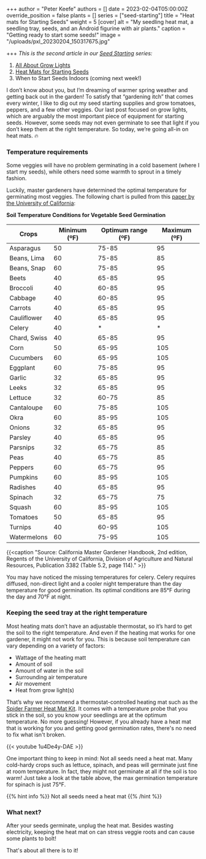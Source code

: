 +++
author = "Peter Keefe"
authors = []
date = 2023-02-04T05:00:00Z
override_position = false
plants = []
series = ["seed-starting"]
title = "Heat mats for Starting Seeds"
weight = 5
[cover]
alt = "My seedling heat mat, a seedling tray, seeds, and an Android figurine with air plants."
caption = "Getting ready to start some seeds!"
image = "/uploads/pxl_20230204_150317675.jpg"

+++
_This is the second article in our_ [_Seed Starting_](../../series/seed-starting/) _series:_

1. [All About Grow Lights](../grow-lights)
2. [Heat Mats for Starting Seeds](../heat-mats)
3. When to Start Seeds Indoors (coming next week!)

I don’t know about you, but I’m dreaming of warmer spring weather and getting back out in the garden! To satisfy that “gardening itch” that comes every winter, I like to dig out my seed starting supplies and grow tomatoes, peppers, and a few other veggies. Our last post focused on grow lights, which are arguably the most important piece of equipment for starting seeds. However, some seeds may not even germinate to see that light if you don’t keep them at the right temperature. So today, we’re going all-in on heat mats. 🔥

### Temperature requirements

Some veggies will have no problem germinating in a cold basement (where I start my seeds), while others need some warmth to sprout in a timely fashion.

Luckily, master gardeners have determined the optimal temperature for germinating most veggies. The following chart is pulled from this [paper by the University of California](https://sacmg.ucanr.edu/files/164220.pdf):

**Soil Temperature Conditions for Vegetable Seed Germination**

| Crops          | Minimum (ºF)  | Optimum range (ºF) | Maximum (ºF) |
|----------------|---------------|--------------------|--------------|
| Asparagus      | 50            | 75-85              | 95           |
| Beans, Lima    | 60            | 75-85              | 85           |
| Beans, Snap    | 60            | 75-85              | 95           |
| Beets          | 40            | 65-85              | 95           |
| Broccoli       | 40            | 60-85              | 95           |
| Cabbage        | 40            | 60-85              | 95           |
| Carrots        | 40            | 65-85              | 95           |
| Cauliflower    | 40            | 65-85              | 95           |
| Celery         | 40            | *                  | *            |
| Chard, Swiss   | 40            | 65-85              | 95           |
| Corn           | 50            | 65-95              | 105          |
| Cucumbers      | 60            | 65-95              | 105          |
| Eggplant       | 60            | 75-85              | 95           |
| Garlic         | 32            | 65-85              | 95           |
| Leeks          | 32            | 65-85              | 95           |
| Lettuce        | 32            | 60-75              | 85           |
| Cantaloupe     | 60            | 75-85              | 105          |
| Okra           | 60            | 85-95              | 105          |
| Onions         | 32            | 65-85              | 95           |
| Parsley        | 40            | 65-85              | 95           |
| Parsnips       | 32            | 65-75              | 85           |
| Peas           | 40            | 65-75              | 85           |
| Peppers        | 60            | 65-75              | 95           |
| Pumpkins       | 60            | 85-95              | 105          |
| Radishes       | 40            | 65-85              | 95           |
| Spinach        | 32            | 65-75              | 75           |
| Squash         | 60            | 85-95              | 105          |
| Tomatoes       | 50            | 65-85              | 95           |
| Turnips        | 40            | 60-95              | 105          |
| Watermelons    | 60            | 75-95              | 105          |

{{<caption "Source: California Master Gardener Handbook, 2nd edition, Regents of the University of California, Division of Agriculture and Natural Resources, Publication 3382 (Table 5.2, page 114)." >}}

You may have noticed the missing temperatures for celery. Celery requires diffused, non-direct light and a cooler night temperature than the day temperature for good germination. Its optimal conditions are 85°F during the day and 70°F at night.

### Keeping the seed tray at the right temperature

Most heating mats don’t have an adjustable thermostat, so it’s hard to get the soil to the right temperature. And even if the heating mat works for one gardener, it might not work for you. This is because soil temperature can vary depending on a variety of factors:

* Wattage of the heating matt
* Amount of soil
* Amount of water in the soil
* Surrounding air temperature
* Air movement
* Heat from grow light(s)

That’s why we recommend a thermostat-controlled heating mat such as the [Spider Farmer Heat Mat Kit](https://www.amazon.com/Spider-Farmer-Thermostat-Controller-Germination/dp/B09DPKXRRD). It comes with a temperature probe that you stick in the soil, so you know your seedlings are at the optimum temperature. No more guessing! However, if you already have a heat mat that is working for you and getting good germination rates, there's no need to fix what isn't broken.

{{< youtube 1u4De4y-DAE >}}

One important thing to keep in mind: Not all seeds need a heat mat. Many cold-hardy crops such as lettuce, spinach, and peas will germinate just fine at room temperature. In fact, they might not germinate at all if the soil is too warm! Just take a look at the table above, the max germination temperature for spinach is just 75°F.

{{% hint info %}}
Not all seeds need a heat mat
{{% /hint %}}

### What next?

After your seeds germinate, unplug the heat mat. Besides wasting electricity, keeping the heat mat on can stress veggie roots and can cause some plants to bolt!

That's about all there is to it!